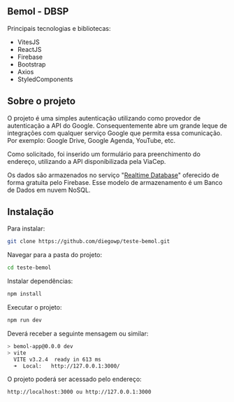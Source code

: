 ## Bemol - DBSP

Principais tecnologias e bibliotecas:

- VitesJS
- ReactJS
- Firebase
- Bootstrap
- Axios
- StyledComponents

## Sobre o projeto

O projeto é uma simples autenticação utilizando como provedor de autenticação a API do Google. Consequentemente abre um grande leque de integrações com qualquer serviço Google que permita essa comunicação.
Por exemplo: Google Drive, Google Agenda, YouTube, etc.

Como solicitado, foi inserido um formulário para preenchimento do endereço, utilizando a API disponibilizada pela ViaCep.

Os dados são armazenados no serviço "[Realtime Database](https://firebase.google.com/docs/database?authuser=0&hl=pt)" oferecido de forma gratuita pelo Firebase.
Esse modelo de armazenamento é um Banco de Dados em nuvem NoSQL.

## Instalação

Para instalar:

```bash
git clone https://github.com/diegowp/teste-bemol.git
```

Navegar para a pasta do projeto:

```bash
cd teste-bemol
```

Instalar dependências:

```bash
npm install
```

Executar o projeto:

```bash
npm run dev
```

Deverá receber a seguinte mensagem ou similar:

```bash
> bemol-app@0.0.0 dev
> vite
  VITE v3.2.4  ready in 613 ms
  ➜  Local:   http://127.0.0.1:3000/
```

O projeto poderá ser acessado pelo endereço:

```bash
http://localhost:3000 ou http://127.0.0.1:3000
```
